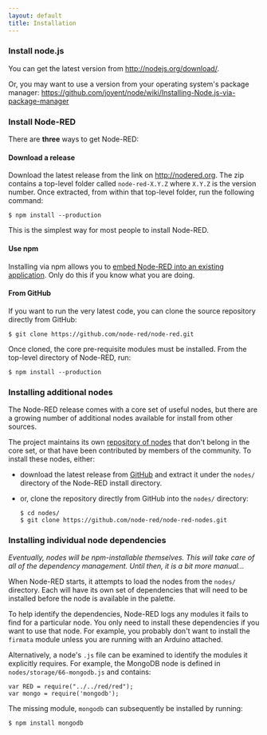```yaml
---
layout: default
title: Installation
---   
```


### Install node.js

You can get the latest version from <http://nodejs.org/download/>.

Or, you may want to use a version from your operating system's package manager:
 <https://github.com/joyent/node/wiki/Installing-Node.js-via-package-manager>

### Install Node-RED

There are **three** ways to get Node-RED:

#### Download a release

Download the latest release from the link on <http://nodered.org>. The zip
contains a top-level folder called `node-red-X.Y.Z` where `X.Y.Z` is the version
number. Once extracted, from within that top-level folder, run the following
command:

    $ npm install --production
    
This is the simplest way for most people to install Node-RED.

#### Use npm

Installing via npm allows you to [embed Node-RED into an existing application](../embedding.html). Only do this if you know what you are doing.

#### From GitHub

If you want to run the very latest code, you can clone the source repository
directly from GitHub:

    $ git clone https://github.com/node-red/node-red.git

Once cloned, the core pre-requisite modules must be installed. From the top-level
directory of Node-RED, run:

    $ npm install --production
    
### Installing additional nodes

The Node-RED release comes with a core set of useful nodes, but there are a growing
number of additional nodes available for install from other sources.

The project maintains its own [repository of nodes](http://github.com/node-red/node-red-nodes)
that don't belong in the core set, or that have been contributed by members of
the community. To install these nodes, either:

 - download the latest release from [GitHub](https://github.com/node-red/node-red-nodes/releases)
  and extract it under the `nodes/` directory of the Node-RED install directory.

 - or, clone the repository directly from GitHub into the `nodes/` directory:

       $ cd nodes/
       $ git clone https://github.com/node-red/node-red-nodes.git

### Installing individual node dependencies

*Eventually, nodes will be npm-installable themselves. This will take care of
all of the dependency management. Until then, it is a bit more manual...*

When Node-RED starts, it attempts to load the nodes from the `nodes/` directory.
Each will have its own set of dependencies that will need to be installed before
the node is available in the palette.

To help identify the dependencies, Node-RED logs any modules it fails to find
for a particular node. You only need to install these dependencies if you want
to use that node. For example, you probably don't want to install the `firmata`
module unless you are running with an Arduino attached.

Alternatively, a node's `.js` file can be examined to identify the modules it
explicitly requires. For example, the MongoDB node is defined in
`nodes/storage/66-mongodb.js` and contains:

    var RED = require("../../red/red");
    var mongo = require('mongodb');

The missing module, `mongodb` can subsequently be installed by running:

    $ npm install mongodb

